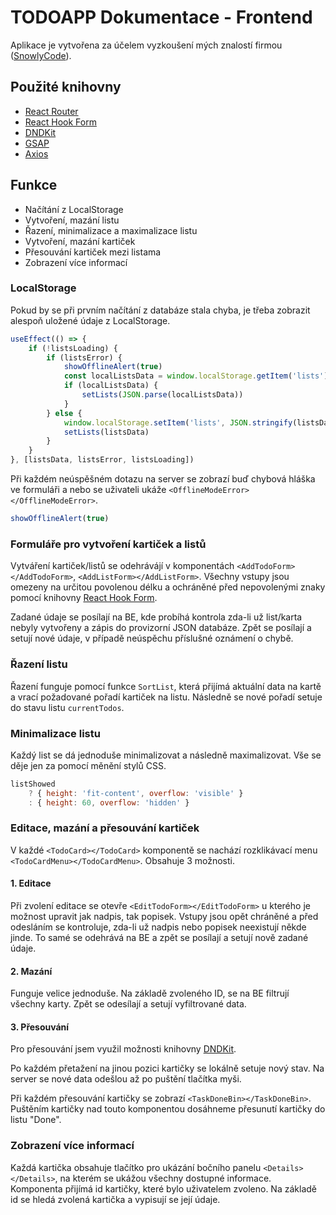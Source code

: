 # TODOAPP Dokumentace - Frontend

Aplikace je vytvořena za účelem vyzkoušení mých znalostí firmou ([SnowlyCode](https://www.snowlycode.com/)).

## Použité knihovny

-   [React Router](https://reactrouter.com/en/main)
-   [React Hook Form](https://react-hook-form.com/)
-   [DNDKit](https://dndkit.com/)
-   [GSAP](https://gsap.com/)
-   [Axios](https://axios-http.com/)

## Funkce

-   Načítání z LocalStorage
-   Vytvoření, mazání listu
-   Řazení, minimalizace a maximalizace listu
-   Vytvoření, mazání kartiček
-   Přesouvání kartiček mezi listama
-   Zobrazení více informací

### LocalStorage

Pokud by se při prvním načítání z databáze stala chyba, je třeba zobrazit alespoň uložené údaje z LocalStorage.

```js
useEffect(() => {
    if (!listsLoading) {
        if (listsError) {
            showOfflineAlert(true)
            const localListsData = window.localStorage.getItem('lists')
            if (localListsData) {
                setLists(JSON.parse(localListsData))
            }
        } else {
            window.localStorage.setItem('lists', JSON.stringify(listsData))
            setLists(listsData)
        }
    }
}, [listsData, listsError, listsLoading])
```

Při každém neúspěšném dotazu na server se zobrazí buď chybová hláška ve formuláři a nebo se uživateli ukáže `<OfflineModeError></OfflineModeError>`.

```js
showOfflineAlert(true)
```

### Formuláře pro vytvoření kartiček a listů

Vytváření kartiček/listů se odehrávájí v komponentách `<AddTodoForm></AddTodoForm>`, `<AddListForm></AddListForm>`. Všechny vstupy jsou omezeny na určitou povolenou délku a ochráněné před nepovolenými znaky pomocí knihovny [React Hook Form](https://react-hook-form.com/).

Zadané údaje se posílají na BE, kde probíhá kontrola zda-li už list/karta nebyly vytvořeny a zápis do provizorní JSON databáze. Zpět se posílají a setují nové údaje, v případě neúspěchu příslušné oznámení o chybě.

### Řazení listu

Řazení funguje pomocí funkce `SortList`, která přijímá aktuální data na kartě a vrací požadované pořadí kartiček na listu. Následně se nové pořadí setuje do stavu listu `currentTodos`.

### Minimalizace listu

Každý list se dá jednoduše minimalizovat a následně maximalizovat. Vše se děje jen za pomocí měnění stylů CSS.

```js
listShowed
    ? { height: 'fit-content', overflow: 'visible' }
    : { height: 60, overflow: 'hidden' }
```

### Editace, mazání a přesouvání kartiček

V každé `<TodoCard></TodoCard>` komponentě se nachází rozklikávací menu `<TodoCardMenu></TodoCardMenu>`. Obsahuje 3 možnosti.

#### 1. Editace

Při zvolení editace se otevře `<EditTodoForm></EditTodoForm>` u kterého je možnost upravit jak nadpis, tak popisek. Vstupy jsou opět chráněné a před odesláním se kontroluje, zda-li už nadpis nebo popisek neexistují někde jinde. To samé se odehrává na BE a zpět se posílají a setují nově zadané údaje.

#### 2. Mazání

Funguje velice jednoduše. Na základě zvoleného ID, se na BE filtrují všechny karty. Zpět se odesílají a setují vyfiltrované data.

#### 3. Přesouvání

Pro přesouvání jsem využil možnosti knihovny [DNDKit](https://dndkit.com/).

Po každém přetažení na jinou pozici kartičky se lokálně setuje nový stav. Na server se nové data odešlou až po puštění tlačítka myši.

Při každém přesouvání kartičky se zobrazí `<TaskDoneBin></TaskDoneBin>`. Puštěním kartičky nad touto komponentou dosáhneme přesunutí kartičky do listu "Done".

### Zobrazení více informací

Každá kartička obsahuje tlačítko pro ukázání bočního panelu `<Details></Details>`, na kterém se ukážou všechny dostupné informace. Komponenta přijímá id kartičky, které bylo uživatelem zvoleno. Na základě id se hledá zvolená kartička a vypisují se její údaje.
